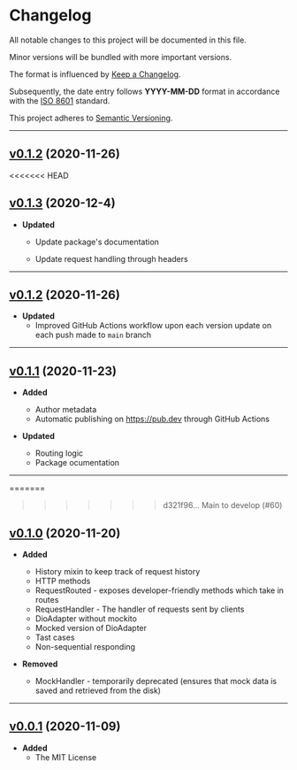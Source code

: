 # Changelog

All notable changes to this project will be documented in this file.

Minor versions will be bundled with more important versions.

The format is influenced by [Keep a Changelog](https://keepachangelog.com/en/1.0.0/).

Subsequently, the date entry follows **YYYY-MM-DD** format in accordance with the [ISO 8601](https://www.iso.org/iso-8601-date-and-time-format.html) standard.

This project adheres to [Semantic Versioning](https://semver.org/spec/v2.0.0.html).

---
## [v0.1.2] (2020-11-26)

<<<<<<< HEAD

## [v0.1.3] (2020-12-4)

- **Updated**
  - Update package's documentation

  - Update request handling through headers

---

## [v0.1.2] (2020-11-26)

- **Updated**
  - Improved GitHub Actions workflow upon each version update on each push made to `main` branch

---

## [v0.1.1] (2020-11-23)

- **Added**
  - Author metadata
  - Automatic publishing on <https://pub.dev> through GitHub Actions

- **Updated**
  - Routing logic
  - Package ocumentation

---
=======
>>>>>>> d321f96... Main to develop (#60)

## [v0.1.0] (2020-11-20)

- **Added**
  - History mixin to keep track of request history
  - HTTP methods
  - RequestRouted - exposes developer-friendly methods which take in routes
  - RequestHandler - The handler of requests sent by clients
  - DioAdapter without mockito
  - Mocked version of DioAdapter
  - Tast cases
  - Non-sequential responding

- **Removed**
  - MockHandler - temporarily deprecated (ensures that mock data is saved and retrieved from the disk)

---

## [v0.0.1] (2020-11-09)

- **Added**
  - The MIT License

[v0.1.3]: https://github.com/lomsa-dev/http-mock-adapter/compare/c0ab40ed59d3898ebf03d706b25ca8b91c2d065d...a577c79060e8dbe33a2b768d7c675a9498a00d29
[v0.1.2]: https://github.com/lomsa-dev/http-mock-adapter/compare/87c41f1758660b94efc1538de39fb04bb12c0b95...c0ab40ed59d3898ebf03d706b25ca8b91c2d065d
[v0.1.1]: https://github.com/lomsa-dev/http-mock-adapter/compare/c3da8b18fb583cac0500f9899c4901f40fdf18e5...87c41f1758660b94efc1538de39fb04bb12c0b95
[v0.1.0]: https://github.com/lomsa-dev/http-mock-adapter/compare/7d3ffbf4f85ae69327b1736f9268df24607d7ccb...c3da8b18fb583cac0500f9899c4901f40fdf18e5
[v0.0.1]: https://github.com/lomsa-dev/http-mock-adapter/compare/447829b2969300e0ff7e9d6a7c6697cd5744b632...7d3ffbf4f85ae69327b1736f9268df24607d7ccb
